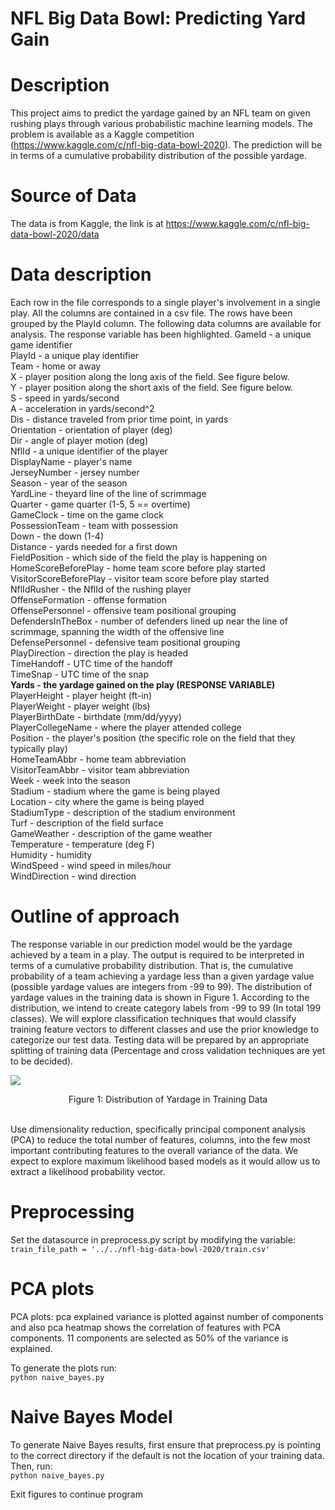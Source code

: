 # NFL Big Data Bowl: Predicting Yard Gain

# Description
This project aims to predict the yardage gained by an NFL team on given rushing plays through various probabilistic machine
learning models. The problem is available as a Kaggle competition
(https://www.kaggle.com/c/nfl-big-data-bowl-2020). The prediction will be in terms of a
cumulative probability distribution of the possible yardage.

# Source of Data
The data is from Kaggle, the link is at
https://www.kaggle.com/c/nfl-big-data-bowl-2020/data

# Data description
Each row in the file corresponds to a single player's involvement in a single play.
All the columns are contained in a csv file. The rows have been grouped by the PlayId column. The
following data columns are available for analysis. The response variable has been highlighted.
GameId - a unique game identifier <br />
PlayId - a unique play identifier <br />
Team - home or away <br />
X - player position along the long axis of the field. See figure below. <br />
Y - player position along the short axis of the field. See figure below. <br />
S - speed in yards/second <br />
A - acceleration in yards/second^2 <br />
Dis - distance traveled from prior time point, in yards <br />
Orientation - orientation of player (deg) <br />
Dir - angle of player motion (deg) <br />
NflId - a unique identifier of the player <br />
DisplayName - player's name <br />
JerseyNumber - jersey number <br />
Season - year of the season <br />
YardLine - theyard line of the line of scrimmage <br />
Quarter - game quarter (1-5, 5 == overtime) <br />
GameClock - time on the game clock <br />
PossessionTeam - team with possession <br />
Down - the down (1-4) <br />
Distance - yards needed for a first down <br />
FieldPosition - which side of the field the play is happening on <br />
HomeScoreBeforePlay - home team score before play started <br />
VisitorScoreBeforePlay - visitor team score before play started <br />
NflIdRusher - the NflId of the rushing player <br />
OffenseFormation - offense formation <br />
OffensePersonnel - offensive team positional grouping <br />
DefendersInTheBox - number of defenders lined up near the line of scrimmage, spanning the width
of the offensive line <br />
DefensePersonnel - defensive team positional grouping <br />
PlayDirection - direction the play is headed <br />
TimeHandoff - UTC time of the handoff <br />
TimeSnap - UTC time of the snap <br />
**Yards - the yardage gained on the play (RESPONSE VARIABLE)** <br />
PlayerHeight - player height (ft-in) <br />
PlayerWeight - player weight (lbs) <br />
PlayerBirthDate - birthdate (mm/dd/yyyy) <br />
PlayerCollegeName - where the player attended college <br />
Position - the player's position (the specific role on the field that they typically play) <br />
HomeTeamAbbr - home team abbreviation <br />
VisitorTeamAbbr - visitor team abbreviation <br />
Week - week into the season <br />
Stadium - stadium where the game is being played <br />
Location - city where the game is being played <br />
StadiumType - description of the stadium environment <br />
Turf - description of the field surface <br />
GameWeather - description of the game weather <br />
Temperature - temperature (deg F) <br />
Humidity - humidity <br />
WindSpeed - wind speed in miles/hour <br />
WindDirection - wind direction <br />

# Outline of approach
The response variable in our prediction model would be the yardage
achieved by a team in a play. The output is required to be interpreted in terms of a cumulative
probability distribution. That is, the cumulative probability of a team achieving a yardage less
than a given yardage value (possible yardage values are integers from -99 to 99).
The distribution of yardage values in the training data is shown in Figure 1. According to the
distribution, we intend to create category labels from -99 to 99 (In total 199 classes). We will
explore classification techniques that would classify training feature vectors to different classes
and use the prior knowledge to categorize our test data. Testing data will be prepared by an
appropriate splitting of training data (Percentage and cross validation techniques are yet to be
decided).

<img src="https://github.com/jhess/NFL-Big-Data-Bowl-Predicting-Yard-Gain/assets/1844404/53cdc11b-9275-4d9d-924a-5ac99f19998e" /> <br />
<div style="text-align:center">
  Figure 1: Distribution of Yardage in Training Data 
</div> <br />


Use dimensionality reduction, specifically principal component analysis (PCA) to reduce
the total number of features, columns, into the few most important contributing features to the
overall variance of the data. We expect to explore maximum likelihood based models as it would
allow us to extract a likelihood probability vector.

# Preprocessing
Set the datasource in preprocess.py script by modifying the variable: <br />
`train_file_path = '../../nfl-big-data-bowl-2020/train.csv'`

# PCA plots
PCA plots: pca explained variance is plotted against number of components and also
pca heatmap shows the correlation of features with PCA components. 11 components are
selected as 50% of the variance is explained.

To generate the plots run: <br />
`python naive_bayes.py`

# Naive Bayes Model
To generate Naive Bayes results, first ensure that preprocess.py is pointing to the correct directory if the default is not the location of your training data. Then, run: <br />
`python naive_bayes.py`

Exit figures to continue program
